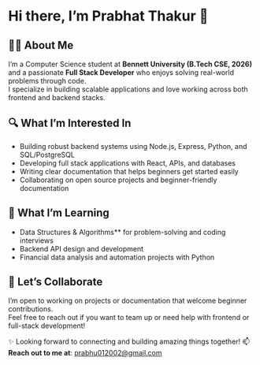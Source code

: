 # Hi there, I’m Prabhat Thakur 👋 

## 👩‍💻 About Me  
I’m a Computer Science student at **Bennett University (B.Tech CSE, 2026)** and a passionate **Full Stack Developer** who enjoys solving real-world problems through code.  
I specialize in building scalable applications and love working across both frontend and backend stacks.

## 🔍 What I’m Interested In
- Building robust backend systems using Node.js, Express, Python, and SQL/PostgreSQL  
- Developing full stack applications with React, APIs, and databases  
- Writing clear documentation that helps beginners get started easily  
- Collaborating on open source projects and beginner-friendly documentation

## 🌱 What I’m Learning
- Data Structures & Algorithms** for problem-solving and coding interviews  
- Backend API design and development  
- Financial data analysis and automation projects with Python

## 🤝 Let’s Collaborate
I’m open to working on projects or documentation that welcome beginner contributions.  
Feel free to reach out if you want to team up or need help with frontend or full-stack development!


✨ Looking forward to connecting and building amazing things together!
📫 **Reach out to me at**: prabhu012002@gmail.com  

